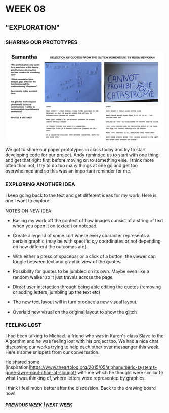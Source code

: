 # WEEK 08

## "EXPLORATION"

### SHARING OUR PROTOTYPES

<img src="paperprototypes.png">

We got to share our paper prototypes in class today and try to start developing code for our project. Andy reminded us to start with one thing and get that right first before moving on to something else. I think more often than not, I try to do too many things at one go and get too overwhelmed and so this was an important reminder for me. 

### EXPLORING ANOTHER IDEA 

I keep going back to the text and get different ideas for my work. Here is one I want to explore.

NOTES ON NEW IDEA: 

- Basing my work off the context of how images consist of a string of text when you open it on textedit or notepad.

- Create a legend of some sort where every character represents a certain graphic (may be with specific x,y coordinates or not depending on how different the outcomes are).

- With either a press of spacebar or a click of a button, the viewer can toggle between text and graphic view of the quotes.

- Possibility for quotes to be jumbled on its own. Maybe even like a random walker so it just travels across the page

- Direct user interaction through being able editing the quotes (removing or adding letters, jumbling up the text etc)

- The new text layout will in turn produce a new visual layout. 

- Overlaid new visual on the original layout to show the glitch

### FEELING LOST

I had been talking to Michael, a friend who was in Karen's class Slave to the Algorithm and he was feeling lost with his project too. We had a nice chat discussing our works trying to help each other over messenger this week. Here's some snippets from our conversation. 

He shared some [inspiration]https://www.theartblog.org/2015/05/alphanumeric-systems-gone-awry-paul-chan-at-slought/ with me which he thought were similar to what I was thinking of, where letters were represented by graphics. 

I think I feel much better after the discussion. Back to the drawing board now! 

##### [PREVIOUS WEEK](https://samanthangsy.github.io/codewords/Weekly%20Diary/07/)  |  [NEXT WEEK](https://samanthangsy.github.io/codewords/Weekly%20Diary/09/)


